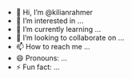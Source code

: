 - 👋 Hi, I’m @kilianrahmer
- 👀 I’m interested in ...
- 🌱 I’m currently learning ...
- 💞️ I’m looking to collaborate on ...
- 📫 How to reach me ...
- 😄 Pronouns: ...
- ⚡ Fun fact: ...

<!---
kilianrahmer/kilianrahmer is a ✨ special ✨ repository because its `README.md` (this file) appears on your GitHub profile.
You can click the Preview link to take a look at your changes.
--->
